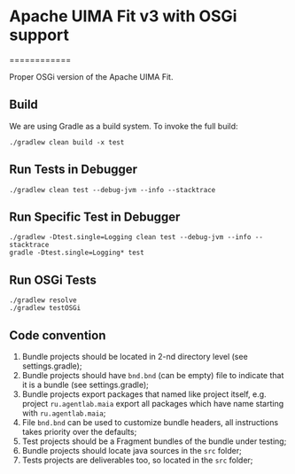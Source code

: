 # Apache UIMA Fit v3 with OSGi support
============

Proper OSGi version of the Apache UIMA Fit.

## Build

We are using Gradle as a build system.
To invoke the full build:

    ./gradlew clean build -x test

## Run Tests in Debugger

    ./gradlew clean test --debug-jvm --info --stacktrace

## Run Specific Test in Debugger

    ./gradlew -Dtest.single=Logging clean test --debug-jvm --info --stacktrace
    gradle -Dtest.single=Logging* test

## Run OSGi Tests

    ./gradlew resolve
    ./gradlew testOSGi

## Code convention

1.  Bundle projects should be located in 2-nd directory level (see settings.gradle);
2.  Bundle projects should have `bnd.bnd` (can be empty) file to indicate that it is a bundle (see settings.gradle);
3.  Bundle projects export packages that named like project itself, e.g. project `ru.agentlab.maia` export all packages which have name starting with `ru.agentlab.maia`;
4.  File `bnd.bnd` can be used to customize bundle headers, all instructions takes priority over the defaults;
5.  Test projects should be a Fragment bundles of the bundle under testing;
6.  Bundle projects should locate java sources in the `src` folder;
7.  Tests projects are deliverables too, so located in the `src` folder;
